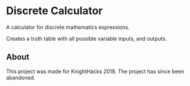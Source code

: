 # Discrete Calculator

A calculator for discrete mathematics expressions.

Creates a truth table with all possible variable inputs, and outputs.

## About

This project was made for KnightHacks 2018. The project has since been abandoned.
